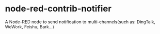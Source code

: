 # node-red-contrib-notifier
A Node-RED node to send notification to multi-channels(such as: DingTalk, WeWork, Feishu, Bark...)
